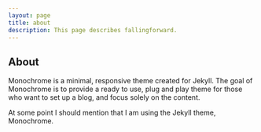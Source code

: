 ```yaml
---
layout: page
title: about
description: This page describes fallingforward.
---
```

## About
Monochrome is a minimal, responsive theme created for Jekyll. The goal of Monochrome is to provide a ready to use, plug and play theme for those who want to set up a blog, and focus solely on the content.

At some point I should mention that I am using the Jekyll theme, Monochrome.
